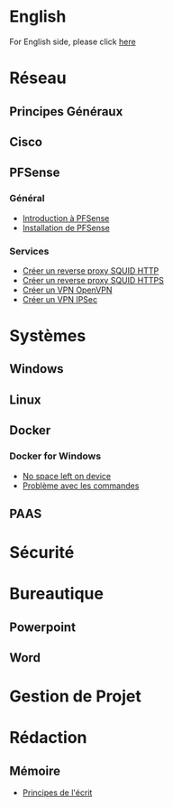 <!-- TITLE: Accueil -->
<!-- SUBTITLE: Page d'accueil pour les articles en français -->
# English
 For English side, please click   [here](http://wiki.maximegy.ovh/english/home)
# Réseau
## Principes Généraux

## Cisco

## PFSense
### Général
* [Introduction à PFSense](http://wiki.maximegy.ovh/french/reseau/pfsense/introduction_a_pfsense)
* [Installation de PFSense](http://wiki.maximegy.ovh/french/reseau/pfsense/installation_de_pfsense)
### Services
* [Créer un reverse proxy SQUID HTTP](http://wiki.maximegy.ovh/french/reseau/pfsense/creer_un_reverse_proxy_squid_http)
* [Créer un reverse proxy SQUID HTTPS](http://wiki.maximegy.ovh/french/reseau/pfsense/creer_un_reverse_proxy_squid_https)
* [Créer un VPN OpenVPN](http://wiki.maximegy.ovh/french/reseau/pfsense/creer_un_vpn_openvpn)
* [Créer un VPN IPSec](http://wiki.maximegy.ovh/french/reseau/pfsense/creer_un_vpn_ipsec)


# Systèmes
## Windows


## Linux


## Docker
### Docker for Windows
* [No space left on device](http://wiki.maximegy.ovh/french/systemes/docker/docker_for_windows/no_space_left_on_device)
* [Problème avec les commandes](http://wiki.maximegy.ovh/french/systemes/docker/docker_for_windows/path_problem)



## PAAS


# Sécurité




# Bureautique
## Powerpoint

## Word



# Gestion de Projet



# Rédaction
## Mémoire
* [Principes de l'écrit](http://wiki.maximegy.ovh/french/redaction/memoire/principes-de-lecrit)
